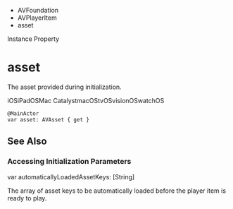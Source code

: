 

- AVFoundation
- AVPlayerItem
-  asset 

Instance Property

# asset

The asset provided during initialization.

iOSiPadOSMac CatalystmacOStvOSvisionOSwatchOS

``` source
@MainActor
var asset: AVAsset { get }
```

## See Also

### Accessing Initialization Parameters

var automaticallyLoadedAssetKeys: [String]

The array of asset keys to be automatically loaded before the player item is ready to play.

